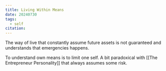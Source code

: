```yaml
---
title: Living Within Means
date: 20240730
tags:
  - self
citation:
---
```

The way of live that constantly assume future assets is not guaranteed and understands that emergencies happens. 

To understand own means is to limit one self. A bit paradoxical with [[The Entrepreneur Personality]] that always assumes some risk.